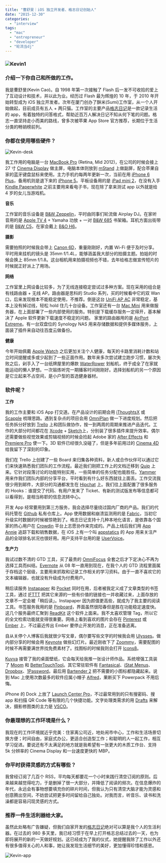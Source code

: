 ```yaml
---
title: "曹舒旻｜iOS 独立开发者、格志日记创始人"
date: "2015-12-30"
categories: 
  - "interview"
tags: 
  - "mac"
  - "entrepreneur"
  - "developer"
  - "轮流当dj"
---
```


### ![Kevin1](/images/Kevin1.jpg)

### 介绍一下你自己和所做的工作。

我是曹舒旻(Kevin Cao)。自 1998 年第一次接触了 Flash 后一发不可收拾的爱上了互动设计和技术，并以此为业。经历过 Flash 最为辉煌的 10 年，于 2010 年开始转型成为 iOS 独立开发者。次年在厦门创办了酥米(Sumi)工作室，从一个人开始做起，目前成员有五人 + 两只猫。工作室的主要产品[格志日记](https://griddiaryapp.com/zh/)是一款记录生活的 app，有着独特的问答格式，帮助近百万人解决日记不知从何下笔的问题。格志一直坚持走小而美的路线，曾多次被苹果 App Store 官方推荐，长期位于生活分类的畅销榜前列。

### 你都在使用哪些硬件？

![Kevin-desk](/images/Kevin-desk.jpg)

我工作用的电脑是一台 [MacBook Pro](https://www.apple.com/macbook-pro/) (Retina, Mid 2012)，在公司的时候会接上 27 寸 [Cinema Display](https://www.apple.com/displays/) 做主屏，电脑本体则放到 [mStand](https://www.apple.com/shop/product/TN740ZM/A/rain-design-mstand-for-macbookmacbook-pro) 上做副屏，配合苹果自家的蓝牙键盘鼠标来使用。主力手机约每两年更新一次，当前在用 [iPhone 6 Plus](https://www.apple.com/cn/iphone-6/)，备用机则是退下来的 [iPhone 5](https://www.apple.com/cn/iphone/)。平板设备用的是 [iPad mini 2](https://www.apple.com/cn/shop/buy-ipad/ipad-mini-2)，在没有入手 [Kindle Paperwhite](https://www.amazon.cn/gp/product/B00QJDOLIO/ref=asw1_101924192?pf_rd_p=262278752&pf_rd_s=desktop-takeover&pf_rd_t=36701&pf_rd_i=desktop&pf_rd_m=A1AJ19PSB66TGU&pf_rd_r=0PFZMFMZAFYQWKW8XBP5) 之前主要用来看电子书，现在除了拿来测试 app 以外就是给 4 岁的女儿当游戏机。

**音乐**

工作室的音乐设备是 [B&W Zeppelin](https://www.bowers-wilkins.com/Wireless-Speakers/Wireless-Speakers/Zeppelin-Wireless)，平时由同事们轮流做 Airplay DJ。在家听音用的是 [Apple TV 4](https://www.apple.com/tv/) + Yamaha 功放 + 一对 [B&W 685](https://www.bowers-wilkins.com/Speakers/Home_Audio/600_Series/685.html) 书架箱。耳机方面出街带的是 [B&W C5](https://www.bowers-wilkins.com/Headphones/Headphones/Headphones/C5-Series-2.html)，在家会戴上 [B&O H6](https://www.beoplay.com/products/beoplayh6)。

**摄影**

需要拍照的时候我会带上 [Canon 6D](https://www.usa.canon.com/internet/portal/us/home/products/details/cameras/dslr/eos-6d/!ut/p/z1/hZBNb4MwDIZ_Sw8ciz3KGOwWQBVMsKk9rFkuVdqmgSkQlLAi7dcv-7hM3VrfbD-v9cjAgALr-amVfGx1z5XrX1i0rVdFXJQZVnG8TpHUOS5vVmHwVAWwuQYwt8Z_iiA8fAEX8s4gMHVWS2ADH5t52x810D3vhOEW6MEqA1RoO48OTob9Pofr5A5JlEdF8phiWYZnwHMaOiDJs0Ww_FT6AS4bS6V3388h_W4ROzUjjsII478ZN27GcbD3Hno4TZMvtZZK-Hvd-VZ6-Feq0XYEegbD0NH3Kk3K11t1qshs9gFmOMVy/dz/d5/L2dBISEvZ0FBIS9nQSEh/)，重量刚刚好，内置 Wi-Fi 便于及时分享。平时用来挂机的镜头是 35mm f/1.4L，能够涵盖我大部分的拍摄主题。拍娃的时候会换上 85mm f/1.8。这台相机用来拍摄视频也不错，去年给格志做宣传短片的时候就正好派上了用场。

**网络**

工作室里上网设备比较多，为了无线连接稳定尝试过多种方案。现在采用的组合是有线路由器 + 无线 AP。路由器是思科的 Studio 系列，买的时候看中它的双 Wan 口，后来发现根本不能稳定使用，不推荐。倒是这台 [UniFi AP AC](https://www.ubnt.com/unifi/unifi-ap-ac/) 非常稳定，基本上没有掉过线，轻松 hold 住几十台设备。工作室还有一台 [Mac Mini](https://www.apple.com/mac-mini/) 用来做服务器，在上面部署了一些内部使用的服务。特别是下载缓存服务一定得开，基本解决了 Apple 软件更新下载速度不稳定的问题。 家里的路由器用的是 [AirPort Extreme](https://www.apple.com/airport-extreme/)。有一台双盘位的 Synology NAS 用来存储数据和提供多媒体服务，上面装了插件来自动往百度云做备份。

**健康**

今年开始佩戴 [Apple Watch](https://www.apple.com/watch/) 之后更加关注个人健康，每天的卡路里消耗计数和站立时间提醒或多或少起到了一些正面作用。数年来多次尝试建立跑步习惯，屡次失败之后，剁手入了一台纸牌屋里的爆款 [WaterRower](https://www.waterrower.com) 划船机，终于成全了在家就能运动的懒人梦想。一次锻炼听完一期播客时间刚刚好。选择划船机的另一个原因是它立起来不占空间，是小户型的首选健身器材。

### 软件呢？

**工作**

我的工作主要和 iOS App 打交道。在产品设计的前期会用 [iThoughtsX](https://toketaware.com) 或 [Scapple](https://www.literatureandlatte.com/scapple.php) 梳理思路。遇到复杂点的项目会用 [OmniPlan](https://www.omnigroup.com/omniplan) 做一下进度规划。然后把任务拆分好放到 [Trello](https://trello.com/) 上和团队做协作，按一到两周的周期来推进产品迭代。工作的大部分时间都花在 [Xcode](https://developer.apple.com/xcode/) + [Sketch](https://sketchapp.com)上，分别装了很多插件来提升效率。偶尔还需要做些视觉效果或剪辑视频的时候会捡起 Adobe 家的 [After Effects](https://www.adobe.com/sea/products/aftereffects.html) 和 [Premiere Pro](https://www.adobe.com/sea/products/premiere.html) 使一下。3D 软件已经很久没碰了，但是多年前用过的 [Cinema 4D](https://www.maxon.net) 给我留下了深刻的印象。

我们在 Trello 上创建了一些 Board 来归集各种资料，新人或合作伙伴可以通过它们来快速熟悉我们团队的工作流程。最近我们刚把工作上的文档迁移到 [Quip](https://quip.com) 上来。它针对段落讨论的功能特别实用，一些简单的任务分配也能胜任。[Yammer](https://www.yammer.com/) 用来作我们团队内部的分享平台，平时看到有什么好东西就往上面丢。工作交流我很少用到邮件，大部分的沟通都发生在 [Hipchat](https://www.hipchat.com) 上。我们往上面配置了很多服务的 Hooks：谁提交了代码、有用户发来了 Ticket、有新的测试版发布等信息都可以看得到，是相当称职的信息流转中心。

开发 App 经常要用到第三方服务，我会选择尽量绕过国内厂商的产品。我们的代码托管在 [Github](https://github.com) 私有仓库上。App 使用数据和崩溃监测用的是 [Fabric](https://fabric.io/)，当初它升级实时数据的时候被惊艳到了。格志日记支持十几种本地化语言，是依靠各个国家的热心用户在 [Crowdin](https://crowdin.com) 平台上志愿协作来完成的。产品上线后我们用 [App Annie](https://www.appannie.com/cn/) 追踪下载和销售数据，在 iOS 上有一个叫 [appstatics](https://appstatics.com) 的 App 用来关注产品的全球排名状况也很好用。用户支持平台用的是 [UserVoice](https://www.uservoice.com)。

**生产力**

我试过数不清的 GTD 工具，买了最贵的 [OmniFocus](https://www.omnigroup.com/omnifocus) 全套之后才下定决心不再为选择工具而纠结。[Evernote](https://evernote.com/intl/zh-cn/) 从 08 年一直用到现在，在我个人的 GTD 流程里面属于存档这个层级，主要用来抓取和记录工作相关的学习资料。由于一直不喜欢它的文本编辑器，也就没有升级成为付费用户。

稍后读服务 [Instapaper](https://www.instapaper.com/) 和 [Pocket](https://getpocket.com/) 同时在用，后者被我定义成了文章类型的书签工具，通过 [IFTTT](https://ifttt.com) 把其它来源的一些有价值的链接也一并收藏过来，上面存放的文章不一定会被「稍后读」。Instapaper 因为颜值更高些，就成为了我主要的阅读工具。书签服务我用的是 [Pinboard](https://pinboard.in/)，界面虽然很阳春但是胜在功能稳定速度快。这几个服务最终汇聚到 [ReadKit](https://readkitapp.com) 这个软件上面来。我不太喜欢管理 Tag，所以它的全文检索功能就变得很重要。网络上看到喜欢的图片会存在 [Pinterest](https://www.pinterest.com) 或 [Ember](https://realmacsoftware.com/ember/) 上，不过最近传出 Ember 要停止开发的消息，正在准备逃离。

自从关停个人博客后我就很少写文章，偶尔要写些文字的时候我会用 [Ulysses](https://www.ulyssesapp.com)。做内部分享的时候会用 [Keynote](https://www.apple.com/sg/mac/keynote/) 做些幻灯片。最近刚收下了 [Zoommy](https://zoommyapp.com)，需要配图的时候不再需要满世界找免费素材了。找图标的时候我则会打开 [Icons8](https://icons8.com)。

[Kuvva](https://www.kuvva.com) 接管了我的桌面壁纸，它会每天给我推一张设计师作品。系统增强工具装了 [Moom](https://manytricks.com/moom/) 和 [BetterTouchTool](https://www.boastr.net)。其它常驻软件有 [Fantasical](https://flexibits.com/fantastical)、[iStat Menus](https://bjango.com/mac/istatmenus/)、[Dropbox](https://www.dropbox.com)、[1Password](https://agilebits.com/onepassword)。最后用 [Bartender 2](https://www.macbartender.com) 把不需要的小图标都隐藏起来。说到 Mac 上使用次数最多的软件应属小帽子 [Alfred](https://www.alfredapp.com)，果断买下 Powerpack 不用后悔。

iPhone 的 Dock 上放了 [Launch Center Pro](https://contrast.co/launch-center-pro/)，不过最常用到的只有搜密码、搜 app 和扫描 QR Code 等有限的几个快捷功能。文字处理类需求的用 [Drafts](https://agiletortoise.com/drafts/) 来解决，摄影修图类的主力是 [VSCO](https://vsco.co/vscocam)。

### 你最理想的工作环境是什么？

我现在的工作环境就近乎完美：住家离公司近，地处闹市中心，工作和生活场景切换方便；时间自由，家庭式办公，更适合创造型工作；和聪明的人一起工作，相互学习促进。要说还有不太满足的地方就是我希望有一张更大的木质工作台、支持 5k 分辨率的 Cinema Display 和一台速度更快的 MBP。

### 你平时获得灵感的方式有哪些？

我曾经订阅了几百个 RSS，平均每天都要花一个小时来践行清空订阅的原则。后来越来越觉得吃力，于是删掉了很一大部分，并降低了阅读的频次。在信息爆炸的年代，永远会有事物想要填充你的碎片时间，但我认为只有清空大脑才能为灵感和创意腾出空间，不妨尝试把更多时间留给自己独处。对我而言，听音乐、读书和洗澡都是容易闪现灵感的方式。

### 推荐一件生活利器给大家。

虽然此处略有广告嫌疑，但我们自家开发的[格志日记](https://griddiaryapp.com/zh/)绝对可以算是我个人的生活利器。在过去的 980 多天里，我已经习惯于在早上打开格志总结过去的一天，也为即将展开的新的一天做好规划。这已经成为了我的仪式，她提醒我除了工作以外还有很多值得关心的人和事，她让我发现生活细节的美好，更加懂得珍惜和感恩。

![Kevin-app](/images/Kevin-app-187x333.jpg)
